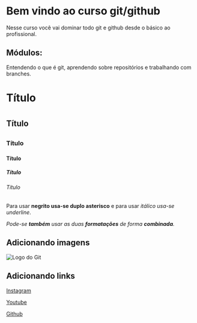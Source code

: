 # Bem vindo ao curso git/github
Nesse curso você vai dominar todo git e github desde o básico ao profissional.

## Módulos:
Entendendo o que é git, aprendendo sobre repositórios e trabalhando com branches.

# Título <h1>
## Título <h2>
### Título <h3>
#### Título <h4>
##### Título <h5>
###### Título <h6>


Para usar **negrito usa-se duplo asterisco** e para usar _itálico usa-se underline_.

_Pode-se **também** usar as duas **formatações** de forma **combinada**._

## Adicionando imagens
![Logo do Git](https://sergioprado.org/wp-content/uploads/2018/03/git-logo2-768x362.jpeg)

## Adicionando links
[Instagram](https://www.instagram.com/jmangueboy/)

[Youtube](https://www.youtube.com)

[Github](https://github.com/Josafary)